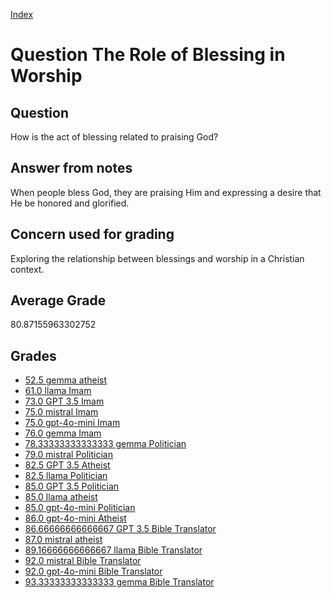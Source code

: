 
[Index](../../index.md)
# Question The Role of Blessing in Worship
## Question
How is the act of blessing related to praising God?

## Answer from notes
When people bless God, they are praising Him and expressing a desire that He be honored and glorified.

## Concern used for grading
Exploring the relationship between blessings and worship in a Christian context.

## Average Grade
80.87155963302752

## Grades
 * [52.5 gemma atheist](../answers/gemma_atheist/The_Role_of_Blessing_in_Worship.md)
 * [61.0 llama Imam](../answers/llama_Imam/The_Role_of_Blessing_in_Worship.md)
 * [73.0 GPT 3.5 Imam](../answers/GPT_3.5_Imam/The_Role_of_Blessing_in_Worship.md)
 * [75.0 mistral Imam](../answers/mistral_Imam/The_Role_of_Blessing_in_Worship.md)
 * [75.0 gpt-4o-mini Imam](../answers/gpt-4o-mini_Imam/The_Role_of_Blessing_in_Worship.md)
 * [76.0 gemma Imam](../answers/gemma_Imam/The_Role_of_Blessing_in_Worship.md)
 * [78.33333333333333 gemma Politician](../answers/gemma_Politician/The_Role_of_Blessing_in_Worship.md)
 * [79.0 mistral Politician](../answers/mistral_Politician/The_Role_of_Blessing_in_Worship.md)
 * [82.5 GPT 3.5 Atheist](../answers/GPT_3.5_Atheist/The_Role_of_Blessing_in_Worship.md)
 * [82.5 llama Politician](../answers/llama_Politician/The_Role_of_Blessing_in_Worship.md)
 * [85.0 GPT 3.5 Politician](../answers/GPT_3.5_Politician/The_Role_of_Blessing_in_Worship.md)
 * [85.0 llama atheist](../answers/llama_atheist/The_Role_of_Blessing_in_Worship.md)
 * [85.0 gpt-4o-mini Politician](../answers/gpt-4o-mini_Politician/The_Role_of_Blessing_in_Worship.md)
 * [86.0 gpt-4o-mini Atheist](../answers/gpt-4o-mini_Atheist/The_Role_of_Blessing_in_Worship.md)
 * [86.66666666666667 GPT 3.5 Bible Translator](../answers/GPT_3.5_Bible_Translator/The_Role_of_Blessing_in_Worship.md)
 * [87.0 mistral atheist](../answers/mistral_atheist/The_Role_of_Blessing_in_Worship.md)
 * [89.16666666666667 llama Bible Translator](../answers/llama_Bible_Translator/The_Role_of_Blessing_in_Worship.md)
 * [92.0 mistral Bible Translator](../answers/mistral_Bible_Translator/The_Role_of_Blessing_in_Worship.md)
 * [92.0 gpt-4o-mini Bible Translator](../answers/gpt-4o-mini_Bible_Translator/The_Role_of_Blessing_in_Worship.md)
 * [93.33333333333333 gemma Bible Translator](../answers/gemma_Bible_Translator/The_Role_of_Blessing_in_Worship.md)
